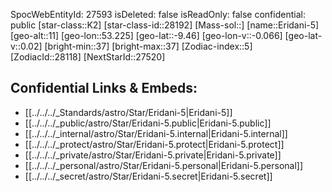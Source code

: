 ﻿---
location: [-9.46,-53.225,11]
type: Star
tags:
- astro/Star

---
SpocWebEntityId: 27593
isDeleted: false
isReadOnly: false
confidential: public
[star-class::K2]
[star-class-id::28192]
[Mass-sol::]
[name::Eridani-5]
[geo-alt::11]
[geo-lon::53.225]
[geo-lat::-9.46]
[geo-lon-v::-0.066]
[geo-lat-v::0.02]
[bright-min::37]
[bright-max::37]
[Zodiac-index::5]
[ZodiacId::28118]
[NextStarId::27520]



## Confidential Links & Embeds: 
- [[../../../_Standards/astro/Star/Eridani-5|Eridani-5]] 
- [[../../../_public/astro/Star/Eridani-5.public|Eridani-5.public]] 
- [[../../../_internal/astro/Star/Eridani-5.internal|Eridani-5.internal]] 
- [[../../../_protect/astro/Star/Eridani-5.protect|Eridani-5.protect]] 
- [[../../../_private/astro/Star/Eridani-5.private|Eridani-5.private]] 
- [[../../../_personal/astro/Star/Eridani-5.personal|Eridani-5.personal]] 
- [[../../../_secret/astro/Star/Eridani-5.secret|Eridani-5.secret]]

